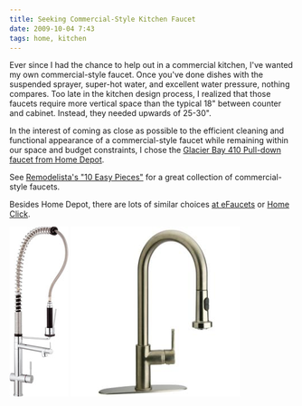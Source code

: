 ```yaml
---
title: Seeking Commercial-Style Kitchen Faucet
date: 2009-10-04 7:43
tags: home, kitchen
---
```


Ever since I had the chance to help out in a commercial kitchen, I've wanted my own commercial-style faucet. Once you've done dishes with the suspended sprayer, super-hot water, and excellent water pressure, nothing compares. Too late in the kitchen design process, I realized that those faucets require more vertical space than the typical 18" between counter and cabinet. Instead, they needed upwards of 25-30".

In the interest of coming as close as possible to the efficient cleaning and functional appearance of a commercial-style faucet while remaining within our space and budget constraints, I chose the [Glacier Bay 410 Pull-down faucet from Home Depot](http://www.homedepot.com/Kitchen-Faucets-Pull-Down/h_d1/N-5yc1vZ1xr5Zbdfw/R-100676578/h_d2/ProductDisplay?catalogId=10053).

See [Remodelista's "10 Easy Pieces"](http://www.remodelista.com/posts/10-easy-pieces-commercial-style-kitchen-faucets) for a great collection of commercial-style faucets.

Besides Home Depot, there are lots of similar choices [at eFaucets](http://faucets.efaucets.com/nav/ct2/proprerinseunits/ct1/kitchenfaucets/0) or [Home Click](http://www.homeclick.com/web/catalog/ethumbs.aspx?N=109+9269982).

<img src="/images/2009-10-04-faucet1.jpg" alt="faucet" />

<img src="/images/2009-10-04-faucet2.jpg" alt="faucet" />
